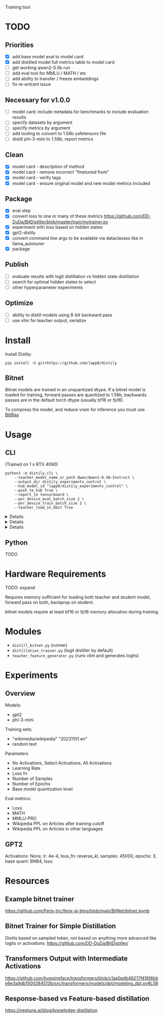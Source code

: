 Training tool

# TODO

## Priorities
- [x] add base model eval to model card
- [x] add distilled model full metrics table to model card
- [ ] get working qwen2-0.5b run
- [ ] add eval tool for MMLU / MATH / etc
- [ ] add ability to transfer / freeze embeddings
- [ ] fix re-entrant issue

## Necessary for v1.0.0
- [ ] model card: include metadata for benchmarks to include evaluation results
- [ ] specify datasets by argument
- [ ] specify metrics by argument
- [ ] add tooling to convert to 1.58b safetensors file
- [ ] distill phi-3-mini to 1.58b, report metrics

## Clean
- [x] model card - description of method
- [x] model card - remove incorrect "finetuned from"
- [X] model card - verify tags
- [x] model card - ensure original model and new model metrics included

## Package
- [x] eval step
- [x] convert loss to one or many of these metrics https://github.com/DD-DuDa/BitDistiller/blob/master/train/mytrainer.py
- [x] experiment with loss based on hidden states
- [x] gpt2-distily
- [x] convert command line args to be available via dataclasses like in llama_autotuner
- [x] package

## Publish
- [ ] evaluate results with logit distillation vs hidden state distillation
- [ ] search for optimal hidden states to select
- [ ] other hyperparameter experiments

## Optimize
- [ ] ability to distill models using 8-bit backward pass
- [ ] use vllm for teacher output, serialize

# Install

Install Distily:
```
pip install -U git+https://github.com/lapp0/distily
```

## Bitnet
Bitnet models are trained in an unquantized dtype. If a bitnet model is loaded for training, forward passes are quantized to 1.58b, backwards passes are in the default torch dtype (usually bf16 or fp16).

To compress the model, and reduce vram for inference you must use [BitBlas](https://github.com/microsoft/BitBLAS)

# Usage

## CLI

(Trained on 1 x RTX 4090)
```
python3 -m distily.cli \
    --teacher_model_name_or_path Qwen/Qwen2-0.5B-Instruct \
    --output_dir distily_experiments_control \
    --hub_model_id "lapp0/distily_experiments_control" \
    --push_to_hub True \
    --report_to tensorboard \
    --per_device_eval_batch_size 2 \
    --per_device_train_batch_size 2 \
    --teacher_load_in_8bit True
```

<details>


(Trained on 1 x A100 40GB)

(TODO)
```
python3 -m distily.cli \
    --teacher_model_name_or_path microsoft/Phi-3-mini-4k-instruct \
    --student_model_as_bitnet True \
    --output_dir phi-3-mini-4k-instruct_distily \
    --hub_model_id "lapp0/phi-3-mini-4k-instruct_distily" \
    --per_device_train_batch_size 1 \
    --per_device_eval_batch_size 1 \
    --eval_strategy steps \
    --eval_steps 2000 \
    --logging_steps 4 \
    --num_train_epochs 1 \
    --lr_scheduler_type cosine \
    --learning_rate 5e-5 \
    --max_grad_norm 64.0 \
    --gradient_checkpointing True \
    --optim paged_adamw_32bit \
    --save_steps 2000 \
    --push_to_hub True \
    --report_to tensorboard \
    --eval_on_start True \
    --teacher_load_in_8bit True
```

</details>


<details>


(Trained on 1 x A100 40GB)

(TODO)
```
python3 -m distily.cli \
    --teacher_model_name_or_path gpt2 \
    --student_model_as_bitnet False \
    --output_dir gpt2_bf16_distily \
    --hub_model_id "lapp0/gpt2_bf16_distily" \
    --per_device_train_batch_size 16 \
    --eval_strategy steps \
    --eval_steps 2000 \
    --logging_steps 4 \
    --num_train_epochs 1 \
    --lr_scheduler_type cosine \
    --learning_rate 5e-5 \
    --max_grad_norm 64.0 \
    --gradient_checkpointing True \
    --optim paged_adamw_32bit \
    --save_steps 2000 \
    --push_to_hub True \
    --report_to tensorboard \
    --eval_on_start True
```

</details>


<details>


(Trained on 1 x RTX 4090)
link to examples

</details>


## Python

TODO

# Hardware Requirements

TODO: expand

Requires memory sufficient for loading both teacher and student model, forward pass on both, backprop on student.

bitnet models require at least bf16 or fp16 memory allocation during training.


# Modules
- `distill_bitnet.py` (runner)
- `distillation_trainer.py` (logit distiller by default)
- `teacher_feature_generator.py` (runs vllm and generates logits)

# Experiments

## Overview

Models:
- gpt2
- phi-3-mini

Training sets:
- "wikimedia/wikipedia" "20231101.en"
- random text

Parameters
- No Activations, Select Activations, All Activations
- Learning Rate
- Loss fn
- Number of Samples
- Number of Epochs
- Base model quantization level

Eval metrics:
- Loss
- MATH
- MMLU-PRO
- Wikipedia PPL on Articles after training cutoff
- Wikipedia PPL on Articles in other languages

## GPT2

Activations: None, lr: 4e-4, loss_fn: reverse_kl, samples: 45000, epochs: 3, base quant: BNB4, loss:


# Resources

## Example bitnet trainer
https://github.com/Ferix-Inc/ferix-ai-blog/blob/main/BitNet/bitnet.ipynb

## Bitnet Trainer for Simple Distillation
Distils based on sampled token, not based on anything more advanced like logits or activations:
https://github.com/DD-DuDa/BitDistiller/

## Transformers Output with Intermediate Activations
https://github.com/huggingface/transformers/blob/c1aa0edb48217f416f4bbe6e3a9db1500284513b/src/transformers/models/dpt/modeling_dpt.py#L58

## Response-based vs Feature-based distillation
https://neptune.ai/blog/knowledge-distillation
